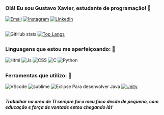 ### Olá! Eu sou Gustavo Xavier, estudante de programação! :wave:

[![Email](https://img.shields.io/badge/Gmail-D14836?style=for-the-badge&logo=gmail&logoColor=white)](mailto:gustavoxavi22@gmail.com?body=Ol%C3%A1%20Gustavo)
[![Instagram](https://img.shields.io/badge/Instagram-E4405F?style=for-the-badge&logo=instagram&logoColor=white)](https://www.instagram.com/guus_xavi22/?hl=zh-cn)
[![Linkedin](https://img.shields.io/badge/LinkedIn-0077B5?style=for-the-badge&logo=linkedin&logoColor=white)](https://www.linkedin.com/in/gustavo-marcos-xavier-a78845247/)
##

![GitHub stats](https://github-readme-stats.vercel.app/api?username=devGuus&show_icons=true&theme=highcontrast) 
[![Top Langs](https://github-readme-stats.vercel.app/api/top-langs/?username=devguus&layout=compact&theme=highcontrast)](https://github.com/anuraghazra/github-readme-stats)
##
### Linguagens que estou me aperfeiçoando: :book:
![Html](https://img.shields.io/badge/HTML5-E34F26?style=for-the-badge&logo=html5&logoColor=white) ![Js](https://img.shields.io/badge/JavaScript-323330?style=for-the-badge&logo=javascript&logoColor=F7DF1E) ![CSS](https://img.shields.io/badge/CSS3-1572B6?style=for-the-badge&logo=css3&logoColor=white
) ![C](https://img.shields.io/badge/C-00599C?style=for-the-badge&logo=c&logoColor=white) ![Python](https://img.shields.io/badge/python-3670A0?style=for-the-badge&logo=python&logoColor=ffdd54)
##
### Ferramentas que utilizo: :wrench:

![VScode](https://img.shields.io/badge/Visual_Studio_Code-0078D4?style=for-the-badge&logo=visual%20studio%20code&logoColor=white) ![sublime](https://img.shields.io/badge/sublime_text-%23575757.svg?&style=for-the-badge&logo=sublime-text&logoColor=important) ![Eclipse Para desenvolver Java](https://img.shields.io/badge/Eclipse-2C2255?style=for-the-badge&logo=eclipse&logoColor=white) <a href='https://github.com/shivamkapasia0' target="_blank"><img alt='Unity' src='https://img.shields.io/badge/Unity-100000?style=for-the-badge&logo=Unity&logoColor=white&labelColor=080808&color=000000'/></a>
##
##### Trabalhar na area de TI sempre foi o meu foco desde de pequeno, com educação e força de vontade estou chegando lá:exclamation:
